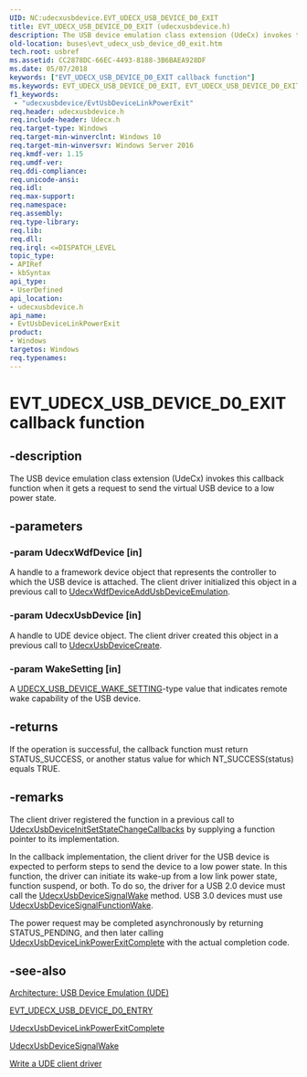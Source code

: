 ```yaml
---
UID: NC:udecxusbdevice.EVT_UDECX_USB_DEVICE_D0_EXIT
title: EVT_UDECX_USB_DEVICE_D0_EXIT (udecxusbdevice.h)
description: The USB device emulation class extension (UdeCx) invokes this callback function when it gets a request to send the virtual USB device to a low power state.
old-location: buses\evt_udecx_usb_device_d0_exit.htm
tech.root: usbref
ms.assetid: CC2878DC-66EC-4493-8188-3B6BAEA928DF
ms.date: 05/07/2018
keywords: ["EVT_UDECX_USB_DEVICE_D0_EXIT callback function"]
ms.keywords: EVT_UDECX_USB_DEVICE_D0_EXIT, EVT_UDECX_USB_DEVICE_D0_EXIT callback, EvtUsbDeviceLinkPowerExit, EvtUsbDeviceLinkPowerExit callback function [Buses], buses.evt_udecx_usb_device_d0_exit, udecxusbdevice/EvtUsbDeviceLinkPowerExit
f1_keywords:
 - "udecxusbdevice/EvtUsbDeviceLinkPowerExit"
req.header: udecxusbdevice.h
req.include-header: Udecx.h
req.target-type: Windows
req.target-min-winverclnt: Windows 10
req.target-min-winversvr: Windows Server 2016
req.kmdf-ver: 1.15
req.umdf-ver: 
req.ddi-compliance: 
req.unicode-ansi: 
req.idl: 
req.max-support: 
req.namespace: 
req.assembly: 
req.type-library: 
req.lib: 
req.dll: 
req.irql: <=DISPATCH_LEVEL
topic_type:
- APIRef
- kbSyntax
api_type:
- UserDefined
api_location:
- udecxusbdevice.h
api_name:
- EvtUsbDeviceLinkPowerExit
product:
- Windows
targetos: Windows
req.typenames: 
---
```


# EVT_UDECX_USB_DEVICE_D0_EXIT callback function


## -description


The USB device emulation class extension (UdeCx) invokes this callback function when it gets a request to send the virtual USB device to a low power state.


## -parameters




### -param UdecxWdfDevice [in]

A handle to a framework device object that represents the controller to which the USB device is attached. The client driver initialized this object in a previous call to <a href="https://docs.microsoft.com/windows-hardware/drivers/ddi/udecxwdfdevice/nf-udecxwdfdevice-udecxwdfdeviceaddusbdeviceemulation">UdecxWdfDeviceAddUsbDeviceEmulation</a>.


### -param UdecxUsbDevice [in]

A handle to UDE device object. The client driver created this object in a previous call to <a href="https://docs.microsoft.com/windows-hardware/drivers/ddi/udecxusbdevice/nf-udecxusbdevice-udecxusbdevicecreate">UdecxUsbDeviceCreate</a>.


### -param WakeSetting [in]

A <a href="https://docs.microsoft.com/windows-hardware/drivers/ddi/udecxusbdevice/ne-udecxusbdevice-_udecx_usb_device_wake_setting">UDECX_USB_DEVICE_WAKE_SETTING</a>-type value that indicates remote wake capability of the USB device.


## -returns



If the operation is successful, the callback function must return STATUS_SUCCESS, or another status value for which NT_SUCCESS(status) equals TRUE.




## -remarks



The client driver registered the function in a previous call to <a href="https://docs.microsoft.com/windows-hardware/drivers/ddi/udecxusbdevice/nf-udecxusbdevice-udecxusbdeviceinitsetstatechangecallbacks">UdecxUsbDeviceInitSetStateChangeCallbacks</a> by supplying a function pointer to its implementation.

In the callback implementation, the client driver for the USB device is expected to perform steps to send the device to a low power state. In this function, the driver can initiate its wake-up from a low link power state, function suspend, or both.
To do so, the driver for a USB 2.0 device must call the <a href="https://docs.microsoft.com/windows-hardware/drivers/ddi/udecxusbdevice/nf-udecxusbdevice-udecxusbdevicesignalwake">UdecxUsbDeviceSignalWake</a> method.  USB 3.0 devices must use <a href="https://docs.microsoft.com/windows-hardware/drivers/ddi/udecxusbdevice/nf-udecxusbdevice-udecxusbdevicesignalfunctionwake">UdecxUsbDeviceSignalFunctionWake</a>.

The power request may be completed asynchronously by returning STATUS_PENDING, and then later calling <a href="https://docs.microsoft.com/windows-hardware/drivers/ddi/udecxusbdevice/nf-udecxusbdevice-udecxusbdevicelinkpowerexitcomplete">UdecxUsbDeviceLinkPowerExitComplete</a> with the actual completion code.





## -see-also




<a href="https://docs.microsoft.com/windows-hardware/drivers/usbcon/">Architecture: USB Device Emulation (UDE)</a>



<a href="https://docs.microsoft.com/windows-hardware/drivers/ddi/udecxusbdevice/nc-udecxusbdevice-evt_udecx_usb_device_d0_entry">EVT_UDECX_USB_DEVICE_D0_ENTRY</a>



<a href="https://docs.microsoft.com/windows-hardware/drivers/ddi/udecxusbdevice/nf-udecxusbdevice-udecxusbdevicelinkpowerexitcomplete">UdecxUsbDeviceLinkPowerExitComplete</a>



<a href="https://docs.microsoft.com/windows-hardware/drivers/ddi/udecxusbdevice/nf-udecxusbdevice-udecxusbdevicesignalwake">UdecxUsbDeviceSignalWake</a>



<a href="https://docs.microsoft.com/windows-hardware/drivers/usbcon/">Write a UDE client driver</a>
 

 

